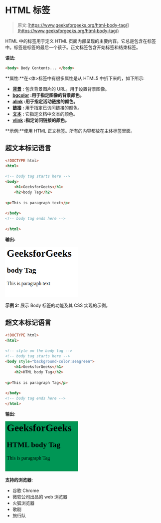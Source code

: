 # HTML 标签

> 原文:[https://www.geeksforgeeks.org/html-body-tag/](https://www.geeksforgeeks.org/html-body-tag/)

HTML 中的标签用于定义 HTML 页面内部呈现的主要内容。它总是包含在标签中。标签是标签的最后一个孩子。正文标签包含开始标签和结束标签。

**语法:**

```html
<body> Body Contents... </body>
```

**属性:**在<体>标签中有很多属性是从 HTML5 中折下来的，如下所示:

*   [**背景**](https://www.geeksforgeeks.org/html-body-background-attribute/) **:** 包含背景图片的 URL。用于设置背景图像。
*   [**bgcolor**](https://www.geeksforgeeks.org/html-bgcolor-attribute/) **:用于指定图像的背景颜色。**
*   [**alink**](https://www.geeksforgeeks.org/html-body-alink-attribute/) **:用于指定活动链接的颜色。**
*   [**链接**](https://www.geeksforgeeks.org/html-links/) **:** 用于指定已访问链接的颜色。
*   [**文本**](https://www.geeksforgeeks.org/html-body-text-attribute/) **:** 它指定文档中文本的颜色。
*   [**vlink**](https://www.geeksforgeeks.org/html-body-vlink-attribute/) **:指定访问链接的颜色。**

**示例:**使用 HTML 正文标签。所有的内容都放在主体标签里面。

## 超文本标记语言

```html
<!DOCTYPE html>
<html>

<!-- body tag starts here -->
<body>
    <h1>GeeksforGeeks</h1>
    <h2>body Tag</h2>

<p>This is paragraph text</p>

</body>
<!-- body tag ends here -->

</html>
```

**输出:**

![](img/cf1381d19674ddae7f4d91fc103e5af4.png)

**示例 2:** 展示 Body 标签的功能及其 CSS 实现的示例。

## 超文本标记语言

```html
<!DOCTYPE html>
<html>

<!-- style on the body tag -->
<!-- body tag starts here -->
<body style="background-color:seagreen">
    <h1>GeeksforGeeks</h1>
    <h2>HTML body Tag</h2>

<p>This is paragraph Tag</p>

</body>
<!-- body tag ends here -->
</html>
```

**输出:**

![](img/322a78f8ec578aabda3c5c6607347ae9.png)

**支持的浏览器:**

*   谷歌 Chrome
*   微软公司出品的 web 浏览器
*   火狐浏览器
*   歌剧
*   旅行队